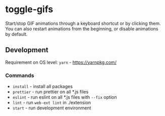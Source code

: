toggle-gifs
===========
Start/stop GIF animations through a keyboard shortcut or by clicking them. You can also restart animations from the beginning, or disable animations by default.


Development
-----------
Requirement on OS level: `yarn` - https://yarnpkg.com/

### Commands
+ `install`     - install all packages
+ `prettier`    - run prettier on all *.js files
+ `eslint`      - run eslint on all *.js files with `--fix` option
+ `lint`        - run `web-ext lint` in ./extension
+ `start`       - run development environment
